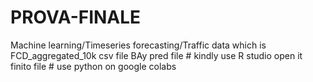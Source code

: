 # PROVA-FINALE
Machine learning/Timeseries forecasting/Traffic data which is FCD_aggregated_10k csv file
BAy pred file # kindly use R studio open it
finito file # use python on google colabs
